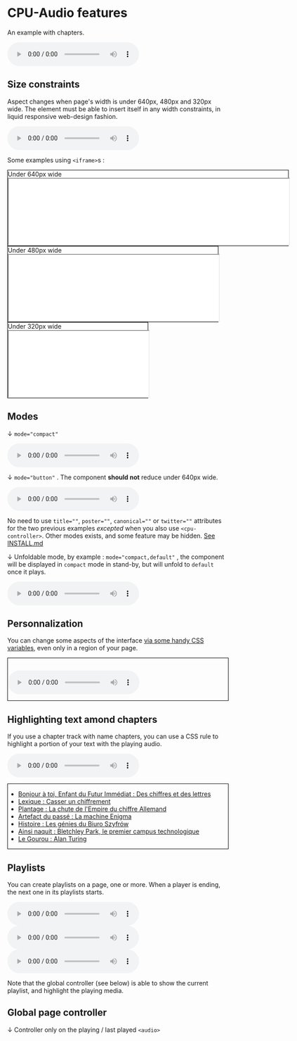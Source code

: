 CPU-Audio features
==================

An example with chapters.

<!-- calling the webcomponent -->
<cpu-audio
    title="Ex0085 Le Mystère Enigma"
    poster="https://cpu.dascritch.net/public/Images/Emissions/.1805-Ex0085-Enigma_m.jpg"
    canonical="https://cpu.dascritch.net/post/2018/05/17/Ex0085-Histoires-de-la-cryptographie%2C-2%C3%A8me-partie-%3A-Le-myst%C3%A8re-d-Enigma"
    twitter="@cpuprogramme">
    <!-- Pour des raisons  de compatibilité arrière, il *faut* garder la balise <audio controls> dans la déclaration. -->
    <audio controls id="emission">
        <source src="https://dascritch.net/vrac/Emissions/CPU/0085-CPU%2817-05-18%29.ogg" type="audio/ogg">
        <source src="https://dascritch.net/vrac/Emissions/CPU/podcast/0085-CPU%2817-05-18%29.mp3" type="audio/mpeg">
        <track kind="chapters" src="./tests-assets/chapters-ex0085.vtt" default>
    </audio>
    <!-- {% include no_component_message.html %} -->
</cpu-audio>

Size constraints
----------------

Aspect changes when page's width is under 640px, 480px and 320px wide. The element must be able to insert itself in any width constraints, in liquid responsive web-design fashion.

<cpu-audio 
    title="Au carnaval avec Samba Résille (2003)"
    poster="https://dascritch.net/vrac/.blog2/entendu/.1404-SambaResille_m.jpg"
    canonical="https://dascritch.net/post/2014/04/08/Au-Carnaval-avec-Samba-R%C3%A9sille"
    twitter="@dascritch">
    <audio controls id="live">
        <source src="https://dascritch.net/vrac/sonores/podcast/1404-SambaResille2003.mp3" type="audio/mpeg">
    </audio>
</cpu-audio>

<p>
    Some examples using <code>&lt;iframe&gt;</code>s :
</p>

<div id="constrained">

<style scoped>
#constrained div { border : 1px black solid;}
#constrained iframe {width : 100%;}
@media (max-width: 640px) { #constrained .size_2 { display : none; } }
@media (max-width: 480px) { #constrained .size_3 { display : none; } }
@media (max-width: 320px) { #constrained .size_4 { display : none; } }
</style>

<div class="size_2" style="width:639px">
Under 640px wide
<iframe src="./iframe_for_dimension.html" ></iframe>
</div>

<div  class="size_3" style="width:479px">
Under 480px wide
<iframe src="./iframe_for_dimension.html" ></iframe>
</div>

<div  class="size_4" style="width:319px">
Under 320px wide
<iframe src="./iframe_for_dimension.html" ></iframe>
</div>


Modes
-----

↓ `mode="compact"` 

<cpu-audio  mode="compact"
    canonical="https://dascritch.net/post/2016/12/27/35-ans-de-Radio-FMR%2C-et-elle-dure-encore"
    title="35 ans de Radio FMR, et elle dure encore"
    poster="https://dascritch.net/vrac/.blog2/radio/.1612-FMR-35ans_t.jpg">
    <audio controls id="b1">
        <source src="https://dascritch.net/vrac/Emissions/Speciales/podcast/1612-35ans-RadioFMR.mp3" type="audio/mpeg">
    </audio>
</cpu-audio>

↓ `mode="button"` . The component **should not** reduce under 640px wide. 

<cpu-audio mode="button">
    <audio controls id="b2">
        <source src="https://dascritch.net/vrac/sonores/podcast/1404-SambaResille2003.mp3" type="audio/mpeg">
    </audio>
</cpu-audio>


No need to use `title=""`, `poster=""`, `canonical=""` or `twitter=""` attributes for the two previous examples _excepted_ when you also use `<cpu-controller>`. Other modes exists, and some feature may be hidden. [See INSTALL.md](INSTALL)

↓ Unfoldable mode, by example : `mode="compact,default"`  , the component will be displayed in `compact` mode in stand-by, but will unfold to `default` once it plays.

<cpu-audio mode="button">
    <audio controls id="b2">
        <source src="https://dascritch.net/vrac/sonores/podcast/1404-SambaResille2003.mp3" type="audio/mpeg">
    </audio>
</cpu-audio>


Personnalization
----------------

You can change some aspects of the interface [via some handy CSS variables](https://dascritch.github.io/cpu-audio/INSTALL.html#personnalization-via-css-variables), even only in a region of your page.

<div id="personnalization-demo">
<pre><style class="showcode" scoped contenteditable>/* you can edit to test it right now */
    #personnalization-demo {
        --cpu-background : yellow;
        --cpu-color : green;
        --cpu-playing-background : yellow;
        --cpu-playing-color : green;
    }
</style></pre>

<cpu-audio
        title="Au carnaval avec Samba Résille (2003)"
        poster="https://dascritch.net/vrac/.blog2/entendu/.1404-SambaResille_m.jpg"
        canonical="https://dascritch.net/post/2014/04/08/Au-Carnaval-avec-Samba-R%C3%A9sille"
    >
    <audio controls id="p1">
        <source src="https://dascritch.net/vrac/sonores/podcast/1404-SambaResille2003.mp3" type="audio/mpeg">
    </audio>
</cpu-audio>
</div>


Highlighting text amond chapters
--------------------------------

If you use a chapter track with name chapters, you can use a CSS rule to highlight a portion of your text with the playing audio.


<cpu-audio
    title="Ex0085 Le Mystère Enigma"
    poster="https://cpu.dascritch.net/public/Images/Emissions/.1805-Ex0085-Enigma_m.jpg"
    canonical="https://cpu.dascritch.net/post/2018/05/17/Ex0085-Histoires-de-la-cryptographie%2C-2%C3%A8me-partie-%3A-Le-myst%C3%A8re-d-Enigma"
    twitter="@cpuprogramme"
    hide="chapters">
    <!-- Pour des raisons  de compatibilité arrière, il *faut* garder la balise <audio controls> dans la déclaration. -->
    <audio controls id="highligths">
        <source src="https://dascritch.net/vrac/Emissions/CPU/0085-CPU%2817-05-18%29.ogg" type="audio/ogg">
        <source src="https://dascritch.net/vrac/Emissions/CPU/podcast/0085-CPU%2817-05-18%29.mp3" type="audio/mpeg">
        <track kind="chapters" src="./tests-assets/chapters-ex0085.vtt" default>
    </audio>
    <!-- {% include no_component_message.html %} -->
</cpu-audio>

<div>
    <style>
        .cpu_playing_tag_«highligths»_cue_«chap-1» #highligths_c1,
        .cpu_playing_tag_«highligths»_cue_«chap-2» #highligths_c2,
        .cpu_playing_tag_«highligths»_cue_«chap-4» #highligths_c4,
        .cpu_playing_tag_«highligths»_cue_«chap-5» #highligths_c5,
        .cpu_playing_tag_«highligths»_cue_«chap-7» #highligths_c7,
        .cpu_playing_tag_«highligths»_cue_«chap-8» #highligths_c8,
        .cpu_playing_tag_«highligths»_cue_«chap-10» #highligths_c10 {
            background : #ddd;
            outline : 1px solid black;
        }
    </style>
    <ul>
        <li id="highligths_c1"><a href="#highligths&t=1m17s">Bonjour à toi, Enfant du Futur Immédiat : Des chiffres et des lettres</a></li>
        <li id="highligths_c2"><a href="#highligths&t=6m28s">Lexique : Casser un chiffrement</a></li>
        <li id="highligths_c4"><a href="#highligths&t=12m45s">Plantage : La chute de l'Empire du chiffre Allemand</a></li>
        <li id="highligths_c5"><a href="#highligths&t=20m45s">Artefact du passé : La machine Enigma</a></li>
        <li id="highligths_c7"><a href="#highligths&t=33m19s">Histoire : Les génies du Biuro Szyfrów</a></li>
        <li id="highligths_c8"><a href="#highligths&t=38m35s">Ainsi naquit : Bletchley Park, le premier campus technologique</a></li>
        <li id="highligths_c10"><a href="#highligths&t=50m03s">Le Gourou : Alan Turing</a></li>
    </ul>
</div>


Playlists
---------

You can create playlists on a page, one or more. When a player is ending, the next one in its playlists starts.

<cpu-audio 
    playlist="demo"
    title="micro @HalluFMR #36 : Placebo"
    poster="https://dascritch.net/vrac/.blog2/radio/.1409-Hallucinarium-FMR_s.jpg"
    canonical="https://dascritch.net/post/2015/05/27/micro-%40HalluFMR-36-%3A-Placebo">
    <audio controls id="pl1">
        <source src="https://dascritch.net/vrac/Emissions/AtHalluFMR/podcast/36-AtHalluFMR%2827-05-15%29.mp3" type="audio/mpeg">
    </audio>
</cpu-audio>
<cpu-audio
    playlist="demo"
    title="micro @HalluFMR #38 : Sensationnel"
    poster="https://dascritch.net/vrac/.blog2/radio/1411-AtHalluFmr/.1505-PassageF3_m.jpg"
    canonical="https://dascritch.net/post/2015/06/10/micro-%40HalluFMR-38-%3A-Sensationnel">
    <audio controls id="pl2">
        <source src="http://dascritch.net/vrac/Emissions/AtHalluFMR/podcast/38-AtHalluFMR(10-06-15).mp3" type="audio/mpeg">
    </audio>
</cpu-audio>
<cpu-audio
    playlist="demo"
    title="micro @HalluFMR #40 : Conditions Générales"
    poster="https://dascritch.net/vrac/.blog2/radio/.1409-Hallucinarium-FMR_s.jpg"
    canonical="https://dascritch.net/post/2015/06/24/micro-%40HalluFMR-40-%3A-Conditions-G%C3%A9n%C3%A9rales">
    <audio controls id="pl3">
        <source src="http://dascritch.net/vrac/Emissions/AtHalluFMR/podcast/40-AtHalluFMR(24-06-15).mp3" type="audio/mpeg">
    </audio>
</cpu-audio>

Note that the global controller (see below) is able to show the current playlist, and highlight the playing media.


Global page controller
----------------------

↓ Controller only on the playing / last played `<audio>`

<cpu-controller>
</cpu-controller>


<!-- {% include footer.html %} -->
